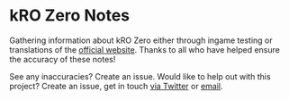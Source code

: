 # kRO Zero Notes

Gathering information about kRO Zero either through ingame testing or translations of the [official website](http://roz.gnjoy.com/). Thanks to all who have helped ensure the accuracy of these notes!

See any inaccuracies? Create an issue.
Would like to help out with this project? Create an issue, get in touch [via Twitter](https://twitter.com/njosefbeck) or [email](njosefbeck@gmail.com).
